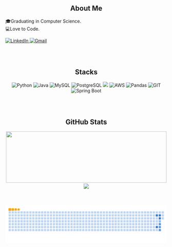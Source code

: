 <h2 align="center">About Me</h2>

🎓Graduating in Computer Science.  
💻Love to Code.     


<p align='left'>
  <a href="https://www.linkedin.com/in/pietro-caffettani-a3a12024a/">
    <img src="https://img.shields.io/badge/-LinkedIn-000000?style=for-the-badge&logo=linkedin&logoColor=green" alt="LinkedIn">
  </a>
  <a href="mailto: p.caffettani@gmail.com">
    <img src="https://img.shields.io/badge/-Gmail-000000?style=for-the-badge&logo=gmail&logoColor=blue" alt="Gmail">
  </a>
</p>

<br></br>

<h2 align="center">Stacks</h2>

<div align="center">
  <img alt="Python" src="https://cdn.jsdelivr.net/gh/devicons/devicon/icons/python/python-original.svg" width="60em"></img>
  <img alt="Java" src="https://cdn.jsdelivr.net/gh/devicons/devicon@latest/icons/java/java-original.svg" width="60em"></img> 
  <img alt="MySQL" src="https://cdn.jsdelivr.net/gh/devicons/devicon/icons/mysql/mysql-original.svg" width="60em"></img>
  <img alt="PostgreSQL" src="https://cdn.jsdelivr.net/gh/devicons/devicon@latest/icons/postgresql/postgresql-plain-wordmark.svg" width="60em" /></img>
  <img src="https://cdn.jsdelivr.net/gh/devicons/devicon@latest/icons/linux/linux-original.svg"  width="60em"/>
  <img alt="AWS" src="https://cdn.jsdelivr.net/gh/devicons/devicon@latest/icons/amazonwebservices/amazonwebservices-original-wordmark.svg" width="60em"></img> 
  <img alt="Pandas" src="https://cdn.jsdelivr.net/gh/devicons/devicon/icons/pandas/pandas-original.svg" width="60em"></img>
  <img alt="GIT" src="https://cdn.jsdelivr.net/gh/devicons/devicon@latest/icons/git/git-original.svg" width="60em" ></img>
  <img alt="Spring Boot" src="https://user-images.githubusercontent.com/33158051/103466606-760a4000-4d14-11eb-9941-2f3d00371471.png" width="100em" /></img>
  
</div>

<br></br>
<h2 align="center">GitHub Stats</h2>
<div align="center">
<a href="https://github.com/pietroCAFFETTANI">
<img loading="lazy" height="160em"  width="500em" src="https://github-readme-stats.vercel.app/api/top-langs/?username=pietroCAFFETTANI&layout=compact&langs_count=7&theme=dracula"/>  
<img loading="lazy" height="160em" src="https://github-readme-stats.vercel.app/api?username=pietroCAFFETTANI&show_icons=true&theme=dracula&include_all_commits=true&count_private=true"/>
</div>

<br></br>
 ![Snake animation](https://github.com/pietroCAFFETTANI/pietroCAFFETTANI/blob/output/ocean.gif)


